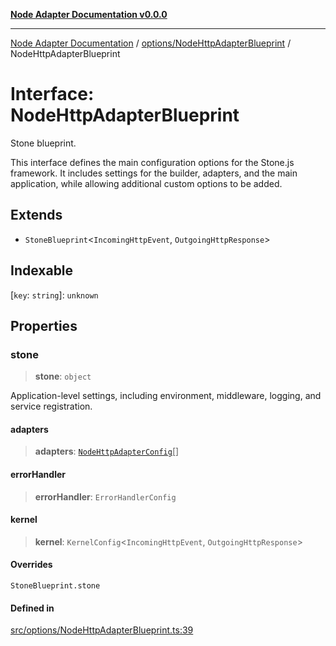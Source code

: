 [**Node Adapter Documentation v0.0.0**](../../../README.md)

***

[Node Adapter Documentation](../../../modules.md) / [options/NodeHttpAdapterBlueprint](../README.md) / NodeHttpAdapterBlueprint

# Interface: NodeHttpAdapterBlueprint

Stone blueprint.

This interface defines the main configuration options for the Stone.js framework.
It includes settings for the builder, adapters, and the main application,
while allowing additional custom options to be added.

## Extends

- `StoneBlueprint`\<`IncomingHttpEvent`, `OutgoingHttpResponse`\>

## Indexable

 \[`key`: `string`\]: `unknown`

## Properties

### stone

> **stone**: `object`

Application-level settings, including environment, middleware, logging, and service registration.

#### adapters

> **adapters**: [`NodeHttpAdapterConfig`](NodeHttpAdapterConfig.md)[]

#### errorHandler

> **errorHandler**: `ErrorHandlerConfig`

#### kernel

> **kernel**: `KernelConfig`\<`IncomingHttpEvent`, `OutgoingHttpResponse`\>

#### Overrides

`StoneBlueprint.stone`

#### Defined in

[src/options/NodeHttpAdapterBlueprint.ts:39](https://github.com/stonemjs/node-adapter/blob/9929d494d97af9b76f0eedfbba8a3119e7dc4922/src/options/NodeHttpAdapterBlueprint.ts#L39)

